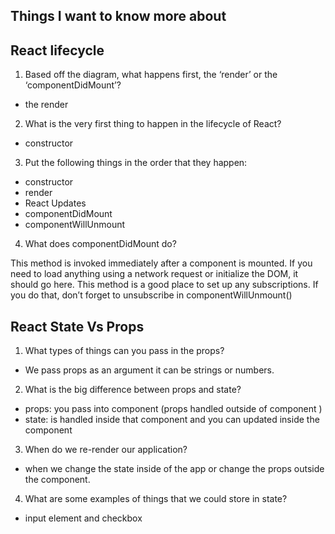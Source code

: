 ## Things I want to know more about

## React lifecycle 

1. Based off the diagram, what happens first, the ‘render’ or the ‘componentDidMount’? 

- the render

2. What is the very first thing to happen in the lifecycle of React? 

- constructor

3. Put the following things in the order that they happen: 

- constructor
- render 
- React Updates
- componentDidMount 
- componentWillUnmount 

4. What does componentDidMount do?

This method is invoked immediately after a component is mounted. If you need to load anything using a network request or initialize the DOM, it should go here. This method is a good place to set up any subscriptions. If you do that, don’t forget to unsubscribe in componentWillUnmount()

## React State Vs Props 

1. What types of things can you pass in the props?
- We pass props as an argument it can be strings or numbers.


2. What is the big difference between props and state?
- props: you pass into component (props handled outside of component  )
- state: is handled inside that component and you can updated inside the component


3. When do we re-render our application?
- when we change the state inside of the app or change the props outside the component.


4. What are some examples of things that we could store in state?

- input element and checkbox
